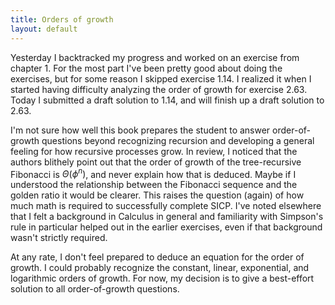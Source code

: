 ```yaml
---
title: Orders of growth
layout: default
---
```


Yesterday I backtracked my progress and worked on an exercise from chapter 1. For the most part I've been pretty good about doing the exercises, but for some reason I skipped exercise 1.14. I realized it when I started having difficulty analyzing the order of growth for exercise 2.63. Today I submitted a draft solution to 1.14, and will finish up a draft solution to 2.63.

I'm not sure how well this book prepares the student to answer order-of-growth questions beyond recognizing recursion and developing a general feeling for how recursive processes grow. In review, I noticed that the authors blithely point out that the order of growth of the tree-recursive Fibonacci is $\Theta(\phi^{n})$, and never explain how that is deduced. Maybe if I understood the relationship between the Fibonacci sequence and the golden ratio it would be clearer. This raises the question (again) of how much math is required to successfully complete SICP. I've noted elsewhere that I felt a background in Calculus in general and familiarity with Simpson's rule in particular helped out in the earlier exercises, even if that background wasn't strictly required.

At any rate, I don't feel prepared to deduce an equation for the order of growth. I could probably recognize the constant, linear, exponential, and logarithmic orders of growth. For now, my decision is to give a best-effort solution to all order-of-growth questions.